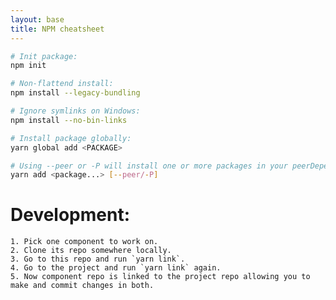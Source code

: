 ```yaml
---
layout: base
title: NPM cheatsheet
---
```


```sh
# Init package:
npm init

# Non-flattend install:
npm install --legacy-bundling

# Ignore symlinks on Windows:
npm install --no-bin-links

# Install package globally:
yarn global add <PACKAGE>

# Using --peer or -P will install one or more packages in your peerDependencies.
yarn add <package...> [--peer/-P]

```

# Development:
    1. Pick one component to work on.
    2. Clone its repo somewhere locally.
    3. Go to this repo and run `yarn link`.
    4. Go to the project and run `yarn link` again.
    5. Now component repo is linked to the project repo allowing you to make and commit changes in both.
